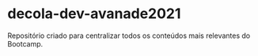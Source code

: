 # decola-dev-avanade2021
Repositório criado para centralizar todos os conteúdos mais relevantes do Bootcamp. 
